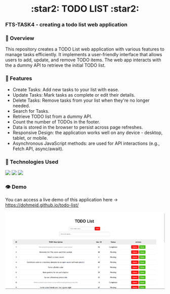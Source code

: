 <div align='center'>
    <h1>:star2:	TODO LIST :star2:</h1>
</div>

### FTS-TASK4 - creating a todo list web application

### :stars:	Overview
This repository creates a TODO List web application with various features to manage tasks efficiently. It implements a user-friendly interface that allows users to add, update, and remove TODO items. 
The web app interacts with the a dummy API to retrieve the initial TODO list.

### :dart: Features
- Create Tasks: Add new tasks to your list with ease.
- Update Tasks: Mark tasks as complete or edit their details.
- Delete Tasks: Remove tasks from your list when they're no longer needed.
- Search for Tasks.
- Retrieve TODO list from a dummy API.
- Count the number of TODOs in the footer.
- Data is stored in the browser to persist across page refreshes.
- Responsive Design: the application works well on any device - desktop, tablet, or mobile.
- Asynchronous JavaScript methods: are used for API interactions (e.g., Fetch API, async/await).

### :space_invader: Technologies Used
<div align="left">
    <img src="https://img.shields.io/badge/HTML5-E34F26?style=for-the-badge&logo=html5&logoColor=white" height="30" />
    <img src="https://img.shields.io/badge/CSS3-1572B6?style=for-the-badge&logo=css3&logoColor=white" height="30" />
    <img src="https://img.shields.io/badge/JavaScript-323330?style=for-the-badge&logo=javascript&logoColor=F7DF1E" height="30" />
</div>

### :eye: Demo
You can access a live demo of this application here -> https://dohmeid.github.io/todo-list/

![todo-list](todo-list.png)

